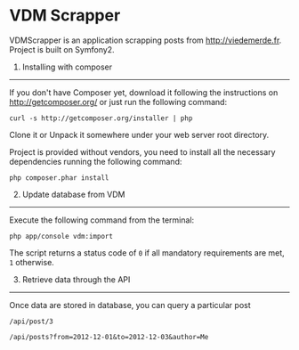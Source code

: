 VDM Scrapper
========================

VDMScrapper is an application scrapping posts from http://viedemerde.fr.
Project is built on Symfony2.

1) Installing with composer
----------------------------------

If you don't have Composer yet, download it following the instructions on
http://getcomposer.org/ or just run the following command:

    curl -s http://getcomposer.org/installer | php

Clone it or Unpack it somewhere under your web server root directory.

Project is provided without vendors, you  need to install all the necessary dependencies running the following command:

    php composer.phar install

2) Update database from VDM
-------------------------------------

Execute the following command from the terminal:

    php app/console vdm:import

The script returns a status code of `0` if all mandatory requirements are met,
`1` otherwise.

3) Retrieve data through the API
--------------------------------

Once data are stored in database, you can query a particular post

	/api/post/3
	
	/api/posts?from=2012-12-01&to=2012-12-03&author=Me



